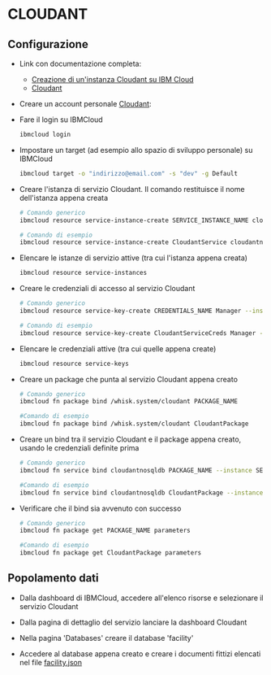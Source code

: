 # CLOUDANT

## Configurazione

* Link con documentazione completa:
  * [Creazione di un'instanza Cloudant su IBM Cloud](https://cloud.ibm.com/docs/Cloudant?topic=Cloudant-creating-an-ibm-cloudant-instance-on-ibm-cloud-by-using-the-ibm-cloud-cli)
  * [Cloudant](https://cloud.ibm.com/docs/openwhisk?topic=openwhisk-pkg_cloudant)

* Creare un account personale [Cloudant](https://www.ibm.com/it-it/cloud/cloudant):

* Fare il login su IBMCloud

  ```bash
  ibmcloud login
  ```

* Impostare un target (ad esempio allo spazio di sviluppo personale) su IBMCloud

  ```bash
  ibmcloud target -o "indirizzo@email.com" -s "dev" -g Default
  ```

* Creare l'istanza di servizio Cloudant. Il comando restituisce il nome dell'istanza appena creata

  ```bash
  # Comando generico
  ibmcloud resource service-instance-create SERVICE_INSTANCE_NAME cloudantnosqldb lite eu-de -p '{"legacyCredentials":false}'

  # Comando di esempio
  ibmcloud resource service-instance-create CloudantService cloudantnosqldb lite eu-de -p '{"legacyCredentials":false}'
  ```

* Elencare le istanze di servizio attive (tra cui l'istanza appena creata)

  ```bash
  ibmcloud resource service-instances
  ```

* Creare le credenziali di accesso al servizio Cloudant

  ```bash
  # Comando generico
  ibmcloud resource service-key-create CREDENTIALS_NAME Manager --instance-name SERVICE_INSTANCE_NAME

  # Comando di esempio
  ibmcloud resource service-key-create CloudantServiceCreds Manager --instance-name CloudantService
  ```

* Elencare le credenziali attive (tra cui quelle appena create)

  ```bash
  ibmcloud resource service-keys
  ```

* Creare un package che punta al servizio Cloudant appena creato

  ```bash
  # Comando generico
  ibmcloud fn package bind /whisk.system/cloudant PACKAGE_NAME

  #Comando di esempio
  ibmcloud fn package bind /whisk.system/cloudant CloudantPackage
  `````

* Creare un bind tra il servizio Cloudant e il package appena creato, usando le credenziali definite prima

  ```bash
  # Comando generico
  ibmcloud fn service bind cloudantnosqldb PACKAGE_NAME --instance SERVICE_INSTANCE_NAME --keyname CREDENTIALS_NAME

  #Comando di esempio
  ibmcloud fn service bind cloudantnosqldb CloudantPackage --instance CloudantService --keyname CloudantServiceCreds
  ```

* Verificare che il bind sia avvenuto con successo

  ```bash
  # Comando generico
  ibmcloud fn package get PACKAGE_NAME parameters

  #Comando di esempio
  ibmcloud fn package get CloudantPackage parameters
  ```

## Popolamento dati

* Dalla dashboard di IBMCloud, accedere all'elenco risorse e selezionare il servizio Cloudant

* Dalla pagina di dettaglio del servizio lanciare la dashboard Cloudant

* Nella pagina 'Databases' creare il database 'facility'

* Accedere al database appena creato e creare i documenti fittizi elencati nel file [facility.json](../facility/models/facility.json)